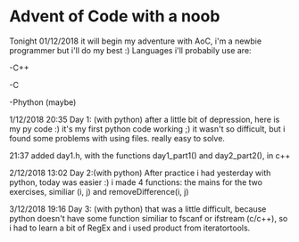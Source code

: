 # Advent of Code with a noob

Tonight 01/12/2018 it will begin my adventure with AoC, i'm a newbie programmer but i'll do my best :)
Languages i'll probabily use are:

-C++

-C

-Phython (maybe)

1/12/2018
20:35
Day 1: (with python)
after a little bit of depression, here is my py code :) it's my first python code working ;)
it wasn't so difficult, but i found some problems with using files. really easy to solve.

21:37
added day1.h, with the functions day1_part1() and day2_part2(), in c++

2/12/2018
13:02
Day 2:(with python)
After practice i had yesterday with python, today was easier :)
i made 4 functions: the mains for the two exercises, similiar (i, j) and removeDifference(i, j)

3/12/2018
19:16
Day 3: (with python)
that was a little difficult, because python doesn't have some function similiar to fscanf or ifstream (c/c++), so i had to learn a bit of RegEx and i used product from iteratortools. 
